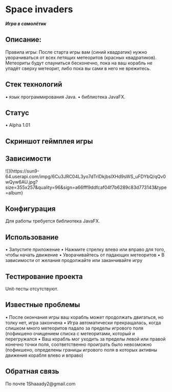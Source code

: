 # Space invaders
***Игра в самолётик***
<h2>Описание:</h2>Правила игры: После старта игры вам (синий квадратик) нужно уворачиваться от всех летящих метеоритов (красных квадратиков). Метеориты будут спауниться бесконечно, пока на ваш корабль не упадёт сверху метеорит, либо пока вы сами в него не врежитесь. 
<h2>Стек технологий</h2>
•	 язык программирования Java.
•	 библиотека JavaFX.
<h2>Статус</h2>
•	 Alpha 1.01
<h2>Скриншот геймплея игры</h2>
<h2>Зависимости</h2>
![](https://sun9-64.userapi.com/impg/6Cu3JRC04L3yo7dTrlDkjbslXHd9sWS_uFDYbQ/qQv0wQyw6AU.jpg?size=355x257&quality=96&sign=a66fff9ddfcaf04f7b6289c83d773143&type=album)
<h2> Конфигурация</h2>
Для работы требуется библиотека JavaFX.
<h2>Использование</h2>
•	 Запустите приложение 
•	 Нажмите стрелку влево или вправо для того, чтобы начать движение
•	 Уворачивайтесь от падающих метеоритов
•	 В зависимости от желания продолжайте или заканчивайте игру
<h2>Тестирование проекта</h2>
Unit-тесты отсутствуют.
<h2>Известные проблемы</h2>
•	 После окончания игры ваш корабль может продолжать двигаться, но толку нет, игра закончена
•	 Игра автоматически прекращалась, когда слишком много метеоритов падало за пределы игрового поля (пофикшено очищением списка с метеоритами, который и перегружался
•	 Ваш корабль мог уходить за пределы левой или правой конечно точки поля, соответственно проиграть было невозможно (пофикшено, определены границы игрового поля в которых активны движения корабля влево и вправо)
<h2>Обратная связь</h2>
По почте 1Shaaady2@gmail.com 
